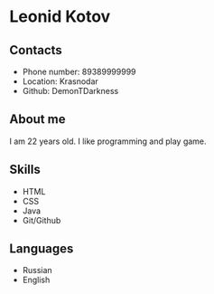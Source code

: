 # Leonid Kotov

## Contacts

* Phone number: 89389999999
* Location: Krasnodar
* Github: DemonTDarkness

## About me

I am 22 years old. I like programming and play game.

## Skills

* HTML
* CSS
* Java
* Git/Github

## Languages

* Russian
* English
